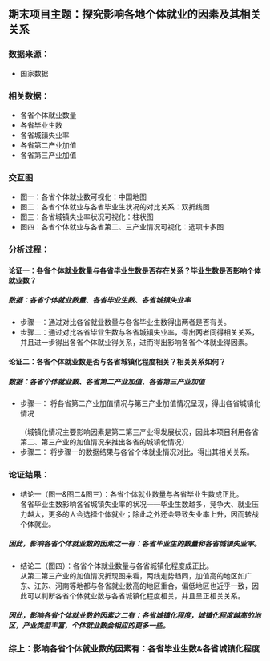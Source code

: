 ## 期末项目主题：探究影响各地个体就业的因素及其相关关系

### 数据来源：
* 国家数据

### 相关数据：
* 各省个体就业数量
* 各省毕业生数
* 各省城镇失业率
* 各省第二产业加值
* 各省第三产业加值

### 交互图
* 图一：各省个体就业数可视化：中国地图
* 图二：各省个体就业与各省毕业生状况的对比关系：双折线图
* 图三：各省城镇失业率状况可视化：柱状图
* 图四：各省个体就业与各省第二、三产业情况可视化：选项卡多图
### 分析过程：
#### 论证一：各省个体就业数量与各省毕业生数是否存在关系？毕业生数是否影响个体就业数？
##### 数据：各省个体就业数量、各省毕业生数、各省城镇失业率
* 步骤一：通过对比各省就业数量与各省毕业生数得出两者是否有关。
* 步骤二：通过对比各省毕业生数与各省城镇失业率，得出两者间得相关关系，并且进一步得出各省个体就业得关系，进而得出影响各省个体就业得因素。

#### 论证二：各省个体就业数是否与各省城镇化程度相关？相关关系如何？
##### 数据：各省个体就业数、各省第二产业加值、各省第三产业加值
* 步骤一： 将各省第二产业加值情况与第三产业加值情况呈现，得出各省城镇化情况<br>
           <br>（城镇化情况主要影响因素是第二第三产业得发展状况，因此本项目利用各省第二、第三产业的加值情况来推出各省的城镇化情况）
* 步骤二： 将步骤一的数据结果与各省个体就业情况对比，得出其相关关系。

### 论证结果：
* 结论一（图一&图二&图三）：各省个体就业数量与各省毕业生数成正比。<br>各省毕业生数影响各省城镇失业率的状况——毕业生数越多，竞争大、就业压力越大，更多的人会选择个体就业；除此之外还会导致失业率上升，因而转战个体就业。
##### 因此，影响各省个体就业数的因素之一有：各省毕业生的数量和各省城镇失业率。

* 结论二（图四）：各省个体就业数量与各省城镇化程度成正比。<br>从第二第三产业的加值情况折现图来看，两线走势趋同，加值高的地区如广东、江苏、河南等地都与各省就业数高的地区重合，偏低地区也近乎一致，因此可以判断各省个体就业数与各省城镇化程度相关，并且呈正相关关系。
##### 因此，影响各省个体就业数的因素之二有：各省城镇化程度，城镇化程度越高的地区，产业类型丰富，个体就业数会相应的更多一些。

### 综上：影响各省个体就业数的因素有：各省毕业生数&各省城镇化程度

